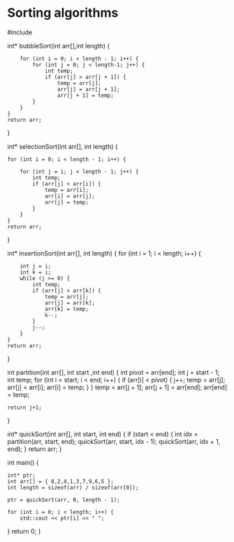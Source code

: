 # Sorting algorithms

#include<iostream>


int* bubbleSort(int arr[],int length) {
	
		for (int i = 0; i < length - 1; i++) {
			for (int j = 0; j < length-1; j++) {
				int temp;
				if (arr[j] > arr[j + 1]) {
					temp = arr[j];
					arr[j] = arr[j + 1];
					arr[j + 1] = temp;
			}
		}
	}
	return arr;
}

int* selectionSort(int arr[], int length) {
	
	for (int i = 0; i < length - 1; i++) {
		
		for (int j = i; j < length - 1; j++) {
			int temp;
			if (arr[j] < arr[i]) {
				temp = arr[i];
				arr[i] = arr[j];
				arr[j] = temp;
			}
		}
	}
	return arr;
}

int* insertionSort(int arr[], int length) {
	for (int i = 1; i < length; i++) {
		
		int j = i;
		int k = i;
		while (j >= 0) {
			int temp;
			if (arr[j] > arr[k]) {
				temp = arr[j];
				arr[j] = arr[k];
				arr[k] = temp;
				k--;
			}
			j--;
		}
	}
	return arr;

}

int partition(int arr[], int start ,int end) {
	int pivot = arr[end];
	int j = start - 1;
	int temp;
	for (int i = start; i < end; i++) {
		if (arr[i] < pivot) {
			j++;
			temp = arr[j];
			arr[j] = arr[i];
			arr[i] = temp;
		}
	}
	temp = arr[j + 1];
	arr[j + 1] = arr[end];
	arr[end] = temp;
	
	return j+1;
}


int* quickSort(int arr[], int start, int end) {
	if (start < end) {
		int idx = partition(arr, start, end);
		quickSort(arr, start, idx - 1);
		quickSort(arr, idx + 1, end);
	}
	return arr;
}


int main() {

	int* ptr;
	int arr[] = { 8,2,4,1,3,7,9,6,5 };
	int length = sizeof(arr) / sizeof(arr[0]);
	
	ptr = quickSort(arr, 0, length - 1);

	for (int i = 0; i < length; i++) {
		std::cout << ptr[i] << " ";
}
	return 0;
}
